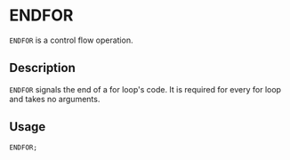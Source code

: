 # ENDFOR

`ENDFOR` is a control flow operation.

## Description

`ENDFOR` signals the end of a for loop's code. It is required for every for loop and takes no arguments.

## Usage

`ENDFOR;`

